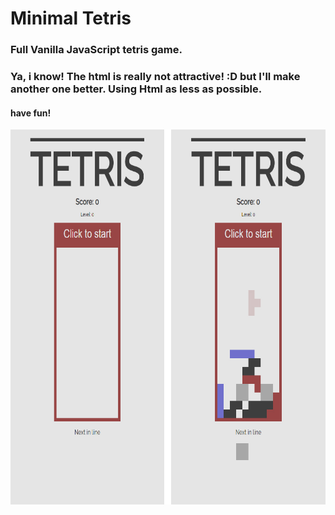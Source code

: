 # Minimal Tetris

### Full Vanilla JavaScript tetris game.


### Ya, i know! The html is really not attractive! :D but I'll make another one better. Using Html as less as possible.

#### have fun!

<img src="../img/t_02.jpg"
     alt="minimal tetris"
     style="height: 600px;"/>
